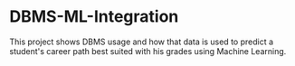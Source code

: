 # DBMS-ML-Integration
This project shows DBMS usage and how that data is used to predict a student's career path best suited with his grades using Machine Learning.
